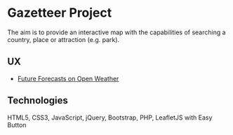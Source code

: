 # Gazetteer Project

The aim is to provide an interactive map with the capabilities of searching a country, place or attraction (e.g. park).

## UX

- [Future Forecasts on Open Weather](Data/openweatherfuture.pdf)

## Technologies

HTML5, CSS3, JavaScript, jQuery, Bootstrap, PHP, LeafletJS with Easy Button


